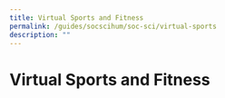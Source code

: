 ```yaml
---
title: Virtual Sports and Fitness
permalink: /guides/socscihum/soc-sci/virtual-sports
description: ""
---
```

# Virtual Sports and Fitness